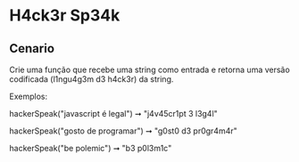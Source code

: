 # H4ck3r Sp34k

## Cenario
Crie uma função que recebe uma string como entrada e retorna uma versão codificada (l1ngu4g3m d3 h4ck3r) da string.

Exemplos:

hackerSpeak("javascript é legal") ➞ "j4v45cr1pt 3 l3g4l"

hackerSpeak("gosto de programar") ➞ "g0st0 d3 pr0gr4m4r"

hackerSpeak("be polemic") ➞ "b3 p0l3m1c"
